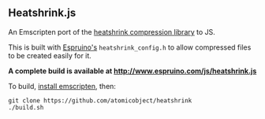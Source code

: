 Heatshrink.js
--------------

An Emscripten port of the [heatshrink compression library](https://github.com/atomicobject/heatshrink) to JS.

This is built with [Espruino's](http://www.espruino.com) `heatshrink_config.h` to allow
compressed files to be created easily for it.

**A complete build is available at http://www.espruino.com/js/heatshrink.js**

To build, [install emscripten](https://emscripten.org/docs/getting_started/downloads.html), then:

```
git clone https://github.com/atomicobject/heatshrink
./build.sh
```


